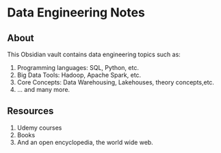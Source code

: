 # Data Engineering Notes

## About
This Obsidian vault contains data engineering topics such as:
1. Programming languages: SQL, Python, etc.
2. Big Data Tools: Hadoop, Apache Spark, etc.
3. Core Concepts: Data Warehousing, Lakehouses, theory concepts,etc.
4. ... and many more.
## Resources
1. Udemy courses
2. Books
3. And an open encyclopedia, the world wide web.